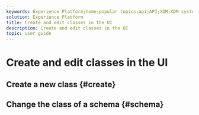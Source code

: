 ```yaml
---
keywords: Experience Platform;home;popular topics;api;API;XDM;XDM system;;experience data model;data model;ui;workspace;
solution: Experience Platform
title: Create and edit classes in the UI
description: Create and edit classes in the UI
topic: user guide
---
```


# Create and edit classes in the UI

## Create a new class {#create}

## Change the class of a schema {#schema}